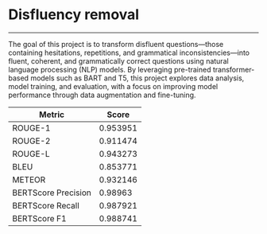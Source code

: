 
# Disfluency removal 
-------------------------
The goal of this project is to transform disfluent questions—those containing hesitations, repetitions, and grammatical inconsistencies—into fluent, coherent, and grammatically correct questions using natural language processing (NLP) models. By leveraging pre-trained transformer-based models such as BART and T5, this project explores data analysis, model training, and evaluation, with a focus on improving model performance through data augmentation and fine-tuning.


| Metric              | Score     |
|---------------------|-----------|
| ROUGE-1             | 0.953951  |
| ROUGE-2             | 0.911474  |
| ROUGE-L             | 0.943273  |
| BLEU                | 0.853771  |
| METEOR              | 0.932146  |
| BERTScore Precision | 0.98963   |
| BERTScore Recall    | 0.987921  |
| BERTScore F1        | 0.988741  |

